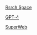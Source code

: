 [Rsrch Space](https://www.rsrch.space)

[GPT-4](https://dcgross.com/agitrades)

[SuperWeb](https://blakeir.com/superweb-a-new-internet)



